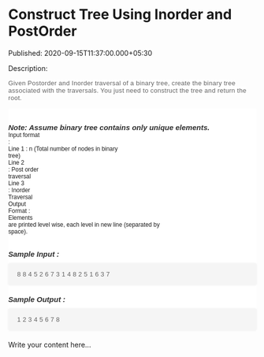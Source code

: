 # Construct Tree Using Inorder and PostOrder

Published: 2020-09-15T11:37:00.000+05:30

Description: 
      <p><span style="background-color: white; color: #626262;
      font-family: Muli, sans-serif; font-size: 13px; letter-spacing: 0.3px;">Given Postorder and
      Inorder traversal of a binary tree, create the binary tree associated with the traversals. You
      just need to construct the tree and return the root.</span></p><div
      _ngcontent-umi-c259="" class="description" style="background-color: white; font-family: Muli,
      sans-serif; margin: 0px; padding: 30px 0px 0px;"><h5
      id="note-assume-binary-tree-contains-only-unique-elements" style="color: #2d2d2d; font-size:
      15px; margin: 0px; padding: 0px;">Note: Assume binary tree contains only unique
      elements.</h5><p style="margin: 0px; padding: 0px;"><code style="font-family:
      Muli, sans-serif; margin: 0px; padding: 0px;">Input format :</code></p><p
      style="margin: 0px; padding: 0px;"><code style="font-family: Muli, sans-serif; margin:
      0px; padding: 0px;">Line 1 : n (Total number of nodes in binary
      tree)</code></p><p style="margin: 0px; padding: 0px;"><code
      style="font-family: Muli, sans-serif; margin: 0px; padding: 0px;">Line 2 : Post order
      traversal</code></p><p style="margin: 0px; padding: 0px;"><code
      style="font-family: Muli, sans-serif; margin: 0px; padding: 0px;">Line 3 : Inorder
      Traversal</code></p><p style="margin: 0px; padding: 0px;"><code
      style="font-family: Muli, sans-serif; margin: 0px; padding: 0px;">Output Format
      :</code></p><p style="margin: 0px; padding: 0px;"><code
      style="font-family: Muli, sans-serif; margin: 0px; padding: 0px;">Elements are printed
      level wise, each level in new line (separated by
      space).</code></p></div><div _ngcontent-umi-c259="" class="description"
      style="background-color: white; font-family: Muli, sans-serif; margin: 0px; padding: 30px 0px
      0px;"><h5 style="color: #2d2d2d; font-size: 15px; margin: 0px; padding: 0px;">Sample
      Input :</h5><pre style="background-color: whitesmoke; border-radius: 4px; box-shadow:
      rgba(0, 0, 0, 0.06) 0px 0px 4px 0px; font-family: Muli, sans-serif; font-weight: 600;
      margin-bottom: 20px; margin-top: 10px; max-width: 866px; overflow-x: hidden; padding: 15px
      18px; white-space: pre-wrap;"><code style="color: #626262; font-family: Muli,
      sans-serif; font-size: 13px; font-weight: 400; letter-spacing: 0.23px; margin: 0px; padding:
      0px;">8
      8 4 5 2 6 7 3 1
      4 8 2 5 1 6 3 7
      </code></pre><h5 style="color: #2d2d2d; font-size: 15px; margin: 0px; padding:
      0px;">Sample Output :</h5><pre style="background-color: whitesmoke; border-radius:
      4px; box-shadow: rgba(0, 0, 0, 0.06) 0px 0px 4px 0px; font-family: Muli, sans-serif;
      font-weight: 600; margin-bottom: 20px; margin-top: 10px; max-width: 866px; overflow-x: hidden;
      padding: 15px 18px; white-space: pre-wrap;"><code style="color: #626262; font-family:
      Muli, sans-serif; font-size: 13px; font-weight: 400; letter-spacing: 0.23px; margin: 0px;
      padding: 0px;">1
      2 3
      4 5 6 7
      8</code></pre></div>
      <script
      src="https://gist.github.com/Svastikkka/b41b4f78677df0ceca82bdb7ba2a7988.js"></script>

Write your content here...